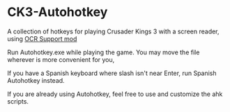 # CK3-Autohotkey

A collection of hotkeys for playing Crusader Kings 3 with a screen reader, using [OCR Support mod](https://github.com/Agamidae/CK3-OCR/wiki)

Run Autohotkey.exe while playing the game. You may move the file wherever is more convenient for you,

If you have a Spanish keyboard where slash isn't near Enter, run Spanish Autohotkey instead.

If you are already using Autohotkey, feel free to use and customize the ahk scripts.
